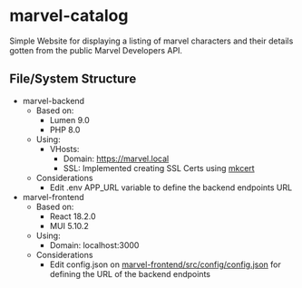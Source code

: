 # marvel-catalog
Simple Website for displaying a listing of marvel characters and their details gotten from the public Marvel Developers API.
## File/System Structure
 - marvel-backend
	 - Based on: 
		 - Lumen 9.0
		 - PHP 8.0
	 - Using:
		 - VHosts: 
			 - Domain: https://marvel.local
			 - SSL: Implemented creating SSL Certs using [mkcert](https://github.com/FiloSottile/mkcert)
	 - Considerations
		 - Edit .env APP_URL variable to define the backend endpoints URL 
 - marvel-frontend
	 - Based on:
		 - React 18.2.0
		 - MUI 5.10.2
	 - Using:
		 - Domain: localhost:3000
	 - Considerations
		 - Edit config.json on [marvel-frontend/src/config/config.json](https://github.com/JavQuijano/marvel-catalog/blob/main/marvel-frontend/src/config/config.json) for defining the URL of the backend endpoints
